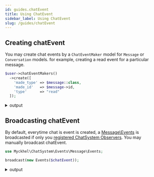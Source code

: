```yaml
---
id: guides.chatEvent
title: Using ChatEvent
sidebar_label: Using ChatEvent
slug: /guides/chatEvent
---
```


## Creating chatEvent
You may create chat events by a `ChatEventMaker` model for `Message` or `Conversation` models.
for example, creating a read event for a particular message.
```php
$user->chatEventMakers()
  ->create([
    'made_type' => $message::class,
    'made_id'   => $message->id,
    'type'      => "read"
  ]);
```
<details>
<summary>output</summary>

```json
{
    "made_type": "App\\Models\\Message",
    "made_id": 925,
    "type": "read",
    "maker_id": 13,
    "maker_type": "App\\Models\\User",
    "updated_at": "2021-07-23T23:00:06.000000Z",
    "created_at": "2021-07-23T23:00:06.000000Z",
    "id": 2042
}
```
</details>

## Broadcasting chatEvent
By default, everytime chat is event is created, a [Message\Events](../apis/events/message/events) is broadcasted if only you [registered ChatSystem Observers](providers#registering-observers).
You may manually broadcast chatEvent.
```php
use Myckhel\ChatSystem\Events\Message\Events;

broadcast(new Events($chatEvent));
```
<details>
<summary>output</summary>

```json
[2021-07-23 23:00:07] local.INFO: Broadcasting [message] on channels [private-message-event.user.13, private-message-event.user.10] with payload:
{
    "event": {
        "id": 2042,
        "maker_type": "App\\Models\\User",
        "maker_id": 13,
        "made_type": "App\\Models\\Message",
        "made_id": 925,
        "type": "read",
        "all": false,
        "created_at": "2021-07-23T23:00:06.000000Z",
        "updated_at": "2021-07-23T23:00:06.000000Z",
        "made": {
            "id": 925,
            "conversation_id": 305,
            "user_id": 13,
            "reply_type": null,
            "reply_id": null,
            "message": "i am good",
            "type": "user",
            "metas": {
                "token": "1627080883413"
            },
            "created_at": "2021-07-23T22:54:44.000000Z",
            "updated_at": "2021-07-23T22:54:44.000000Z",
            "isSender": true
        }
    },
    "conversation_id": null,
    "socket": null
}
```
</details>
